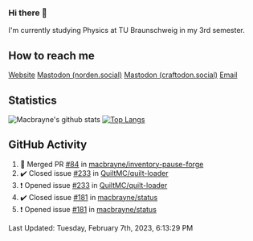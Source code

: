 ### Hi there 👋
I'm currently studying Physics at TU Braunschweig in my 3rd semester.

## How to reach me
[Website](https://florentin-schleuss.de)
<a rel="me" href="https://norden.social/@florentin">Mastodon (norden.social)</a>
<a rel="me" href="https://craftodon.social/@frodolon">Mastodon (craftodon.social)</a>
[Email](mailto:hello@macbrayne.de)

## Statistics
![Macbrayne's github stats](https://github-readme-stats.vercel.app/api?username=macbrayne&count_private=true&show_icons=true&hide_rank=true&custom_title=macbrayne's%20GitHub%20Stats)
[![Top Langs](https://github-readme-stats.vercel.app/api/top-langs/?username=macbrayne&exclude_repo=liftron&layout=compact)](https://github.com/anuraghazra/github-readme-stats)
## GitHub Activity

<!--RECENT_ACTIVITY:start-->
1. 🎉 Merged PR [#84](https://github.com/macbrayne/inventory-pause-forge/pull/84) in [macbrayne/inventory-pause-forge](https://github.com/macbrayne/inventory-pause-forge)
2. ✔️ Closed issue [#233](https://github.com/QuiltMC/quilt-loader/issues/233) in [QuiltMC/quilt-loader](https://github.com/QuiltMC/quilt-loader)
3. ❗️ Opened issue [#233](https://github.com/QuiltMC/quilt-loader/issues/233) in [QuiltMC/quilt-loader](https://github.com/QuiltMC/quilt-loader)
4. ✔️ Closed issue [#181](https://github.com/macbrayne/status/issues/181) in [macbrayne/status](https://github.com/macbrayne/status)
5. ❗️ Opened issue [#181](https://github.com/macbrayne/status/issues/181) in [macbrayne/status](https://github.com/macbrayne/status)
<!--RECENT_ACTIVITY:end-->

<!--RECENT_ACTIVITY:last_update-->
Last Updated: Tuesday, February 7th, 2023, 6:13:29 PM
<!--RECENT_ACTIVITY:last_update_end-->


<!--
**macbrayne/macbrayne** is a ✨ _special_ ✨ repository because its `README.md` (this file) appears on your GitHub profile.

Here are some ideas to get you started:

- 🔭 I’m currently working on ...
- 🌱 I’m currently learning ...
- 👯 I’m looking to collaborate on ...
- 🤔 I’m looking for help with ...
- 💬 Ask me about ...
- 📫 How to reach me: ...
- 😄 Pronouns: ...
- ⚡ Fun fact: ...
-->
